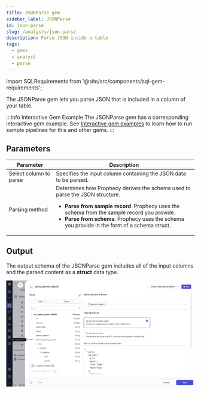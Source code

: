 ```yaml
---
title: JSONParse gem
sidebar_label: JSONParse
id: json-parse
slug: /analysts/json-parse
description: Parse JSON inside a table
tags:
  - gems
  - analyst
  - parse
---
```


import SQLRequirements from '@site/src/components/sql-gem-requirements';

<SQLRequirements
  execution_engine="SQL Warehouse"
  sql_package_name=""
  sql_package_version=""
/>

The JSONParse gem lets you parse JSON that is included in a column of your table.

:::info Interactive Gem Example
The JSONParse gem has a corresponding interactive gem example. See [Interactive gem examples](/analysts/gems#interactive-gem-examples) to learn how to run sample pipelines for this and other gems.
:::

## Parameters

| Parameter              | Description                                                                                                                                                                                                                                                                                  |
| ---------------------- | -------------------------------------------------------------------------------------------------------------------------------------------------------------------------------------------------------------------------------------------------------------------------------------------- |
| Select column to parse | Specifies the input column containing the JSON data to be parsed.                                                                                                                                                                                                                            |
| Parsing method         | Determines how Prophecy derives the schema used to parse the JSON structure.<ul><li>**Parse from sample record**. Prophecy uses the schema from the sample record you provide.</li><li>**Parse from schema**. Prophecy uses the schema you provide in the form of a schema struct.</li></ul> |

## Output

The output schema of the JSONParse gem includes all of the input columns and the parsed content as a **struct** data type.

![JSONParse Output](img/json-parse.png)
